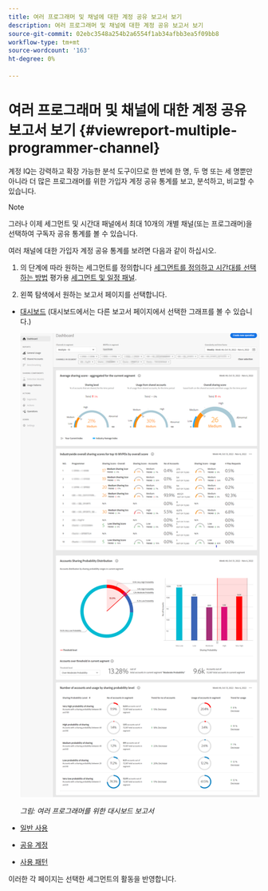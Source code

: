 ```yaml
---
title: 여러 프로그래머 및 채널에 대한 계정 공유 보고서 보기
description: 여러 프로그래머 및 채널에 대한 계정 공유 보고서 보기
source-git-commit: 02ebc3548a254b2a6554f1ab34afbb3ea5f09bb8
workflow-type: tm+mt
source-wordcount: '163'
ht-degree: 0%

---
```


# 여러 프로그래머 및 채널에 대한 계정 공유 보고서 보기 {#viewreport-multiple-programmer-channel}

계정 IQ는 강력하고 확장 가능한 분석 도구이므로 한 번에 한 명, 두 명 또는 세 명뿐만 아니라 더 많은 프로그래머를 위한 가입자 계정 공유 통계를 보고, 분석하고, 비교할 수 있습니다.

>[!NOTE]
>
>그러나 이제 세그먼트 및 시간대 패널에서 최대 10개의 개별 채널(또는 프로그래머)을 선택하여 구독자 공유 통계를 볼 수 있습니다.

여러 채널에 대한 가입자 계정 공유 통계를 보려면 다음과 같이 하십시오.

1. 의 단계에 따라 원하는 세그먼트를 정의합니다 [세그먼트를 정의하고 시간대를 선택하는 방법](/help/AccountIQ/howto-select-segment-timeframe.md) 평가용 [세그먼트 및 일정 패널](/help/AccountIQ/segments-timeframe.md).

1. 왼쪽 탐색에서 원하는 보고서 페이지를 선택합니다.

* [대시보드](/help/AccountIQ/dashboard.md) (대시보드에서는 다른 보고서 페이지에서 선택한 그래프를 볼 수 있습니다.)

  ![](assets/mult-prog-dashboard.png)

  *그림: 여러 프로그래머를 위한 대시보드 보고서*

* [일반 사용](/help/AccountIQ/general-usage-reports.md)

* [공유 계정](/help/AccountIQ/shared-acc-reports.md)

* [사용 패턴](/help/AccountIQ/usage-patterns.md)

이러한 각 페이지는 선택한 세그먼트의 활동을 반영합니다.
